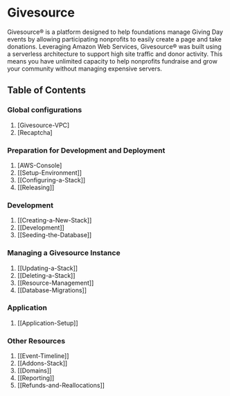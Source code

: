 # Givesource
Givesource® is a platform designed to help foundations manage Giving Day events by allowing participating nonprofits to easily create a page and take donations.
Leveraging Amazon Web Services, Givesource® was built using a serverless architecture to support high site traffic and donor activity.
This means you have unlimited capacity to help nonprofits fundraise and grow your community without managing expensive servers.

## Table of Contents
### Global configurations
1. [Givesource-VPC]
1. [Recaptcha]

### Preparation for Development and Deployment
1. [AWS-Console]
1. [[Setup-Environment]]
1. [[Configuring-a-Stack]]
1. [[Releasing]]

### Development
1. [[Creating-a-New-Stack]]
1. [[Development]]
1. [[Seeding-the-Database]]

### Managing a Givesource Instance
1. [[Updating-a-Stack]]
1. [[Deleting-a-Stack]]
1. [[Resource-Management]]
1. [[Database-Migrations]]

### Application
1. [[Application-Setup]]

### Other Resources
1. [[Event-Timeline]]
1. [[Addons-Stack]]
1. [[Domains]]
1. [[Reporting]]
1. [[Refunds-and-Reallocations]]
